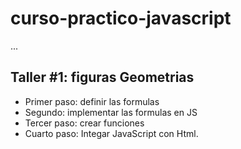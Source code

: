 # curso-practico-javascript

...

## Taller #1: figuras Geometrias

- Primer paso: definir las formulas
- Segundo: implementar las formulas en JS
- Tercer paso: crear funciones
- Cuarto paso: Integar JavaScript con Html.


